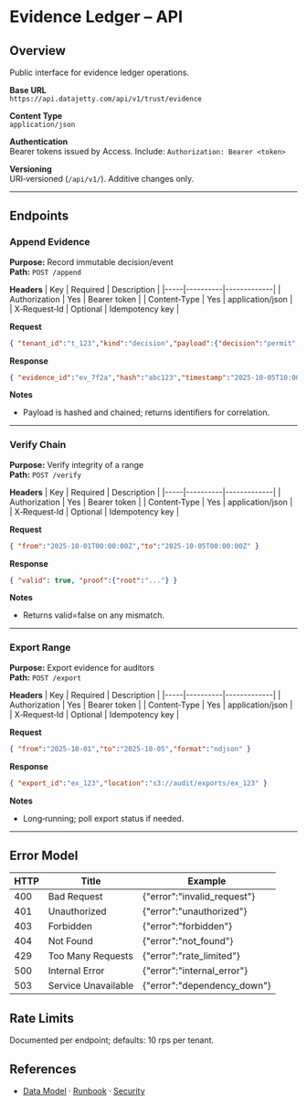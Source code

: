# Evidence Ledger – API

## Overview
Public interface for evidence ledger operations.

**Base URL**  
`https://api.datajetty.com/api/v1/trust/evidence`

**Content Type**  
`application/json`

**Authentication**  
Bearer tokens issued by Access. Include: `Authorization: Bearer <token>`

**Versioning**  
URI‑versioned (`/api/v1/`). Additive changes only.

---

## Endpoints

### Append Evidence
**Purpose:** Record immutable decision/event  
**Path:** `POST /append`

**Headers**
| Key | Required | Description |
|-----|----------|-------------|
| Authorization | Yes | Bearer token |
| Content‑Type | Yes | application/json |
| X‑Request‑Id | Optional | Idempotency key |

**Request**
```json
{ "tenant_id":"t_123","kind":"decision","payload":{"decision":"permit","reason":"within_limit"} }
```

**Response**
```json
{ "evidence_id":"ev_7f2a","hash":"abc123","timestamp":"2025-10-05T10:00:00Z" }
```

**Notes**
- Payload is hashed and chained; returns identifiers for correlation.

---

### Verify Chain
**Purpose:** Verify integrity of a range  
**Path:** `POST /verify`

**Headers**
| Key | Required | Description |
|-----|----------|-------------|
| Authorization | Yes | Bearer token |
| Content‑Type | Yes | application/json |
| X‑Request‑Id | Optional | Idempotency key |

**Request**
```json
{ "from":"2025-10-01T00:00:00Z","to":"2025-10-05T00:00:00Z" }
```

**Response**
```json
{ "valid": true, "proof":{"root":"..."} }
```

**Notes**
- Returns valid=false on any mismatch.

---

### Export Range
**Purpose:** Export evidence for auditors  
**Path:** `POST /export`

**Headers**
| Key | Required | Description |
|-----|----------|-------------|
| Authorization | Yes | Bearer token |
| Content‑Type | Yes | application/json |
| X‑Request‑Id | Optional | Idempotency key |

**Request**
```json
{ "from":"2025-10-01","to":"2025-10-05","format":"ndjson" }
```

**Response**
```json
{ "export_id":"ex_123","location":"s3://audit/exports/ex_123" }
```

**Notes**
- Long‑running; poll export status if needed.

---

## Error Model
| HTTP | Title | Example |
|------|-------|---------|
| 400 | Bad Request | {"error":"invalid_request"} |
| 401 | Unauthorized | {"error":"unauthorized"} |
| 403 | Forbidden | {"error":"forbidden"} |
| 404 | Not Found | {"error":"not_found"} |
| 429 | Too Many Requests | {"error":"rate_limited"} |
| 500 | Internal Error | {"error":"internal_error"} |
| 503 | Service Unavailable | {"error":"dependency_down"} |

## Rate Limits
Documented per endpoint; defaults: 10 rps per tenant.

## References
- [Data Model](data-model.md) · [Runbook](runbook.md) · [Security](security.md)

